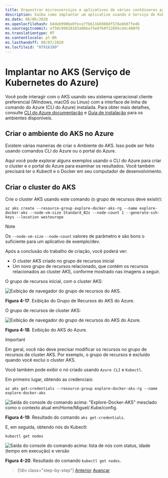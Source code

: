 ```yaml
---
title: Orquestrar microsserviços e aplicativos de vários contêineres para alta escalabilidade e disponibilidade
description: Saiba como implantar um aplicativo usando o Serviço de Kubernetes do Azure.
ms.date: 08/06/2020
ms.openlocfilehash: b4deb9906e0fece7fb611b6988df576e8b07fe46
ms.sourcegitcommit: ef50c99928183a0bba75e07b9f22895cd4c480f8
ms.translationtype: MT
ms.contentlocale: pt-BR
ms.lasthandoff: 08/07/2020
ms.locfileid: "87916109"
---
```

# <a name="deploy-to-azure-kubernetes-service-aks"></a>Implantar no AKS (Serviço de Kubernetes do Azure)

Você pode interagir com o AKS usando seu sistema operacional cliente preferencial (Windows, macOS ou Linux) com a interface de linha de comando do Azure (CLI do Azure) instalada. Para obter mais detalhes, consulte [CLI do Azure documentação](https://docs.microsoft.com/cli/azure/?view=azure-cli-latest) e [Guia de instalação](https://docs.microsoft.com/cli/azure/install-azure-cli?view=azure-cli-latest) para os ambientes disponíveis.

## <a name="create-the-aks-environment-in-azure"></a>Criar o ambiente do AKS no Azure

Existem várias maneiras de criar o Ambiente do AKS. Isso pode ser feito usando comandos CLI do Azure ou o portal do Azure.

Aqui você pode explorar alguns exemplos usando o CLI do Azure para criar o cluster e o portal do Azure para examinar os resultados. Você também precisará ter o Kubectl e o Docker em seu computador de desenvolvimento.

## <a name="create-the-aks-cluster"></a>Criar o cluster do AKS

Crie o cluster AKS usando este comando (o grupo de recursos deve existir):

```console
az aks create --resource-group explore-docker-aks-rg --name explore-docker-aks --node-vm-size Standard_B2s --node-count 1 --generate-ssh-keys --location westeurope
```

> [!NOTE]
> Os `--node-vm-size` `--node-count` valores de parâmetro e são bons o suficiente para um aplicativo de exemplo/dev.

Após a conclusão do trabalho de criação, você poderá ver:

- O cluster AKS criado no grupo de recursos inicial
- Um novo grupo de recursos relacionado, que contém os recursos relacionados ao cluster AKS, conforme mostrado nas imagens a seguir.

O grupo de recursos inicial, com o cluster AKS:

![Exibição de navegador do grupo de recursos do AKS.](media/deploy-azure-kubernetes-service/aks-cluster-view.png)

**Figura 4-17**. Exibição do Grupo de Recursos do AKS do Azure.

O grupo de recursos de cluster AKS:

![Exibição de navegador do grupo de recursos do AKS do Azure.](media/deploy-azure-kubernetes-service/aks-resource-group-view.png)

**Figura 4-18**. Exibição do AKS do Azure.

> [!IMPORTANT]
> Em geral, você não deve precisar modificar os recursos no grupo de recursos de cluster AKS. Por exemplo, o grupo de recursos é excluído quando você exclui o cluster AKS.

Você também pode exibir o nó criado usando `Azure CLI` e `Kubectl`.

Em primeiro lugar, obtendo as credenciais:

```console
az aks get-credentials --resource-group explore-docker-aks-rg --name explore-docker-aks
```

![Saída do console do comando acima: "Explore-Docker-AKS" mesclado como o contexto atual em/Home/Miguel/.Kube/config.](media/deploy-azure-kubernetes-service/get-credentials-command-result.png)

**Figura 4-19**. Resultado do comando `aks get-credentials`.

E, em seguida, obtendo nós do Kubectl:

```console
kubectl get nodes
```

![Saída do console do comando acima: lista de nós com status, idade (tempo em execução) e versão](media/deploy-azure-kubernetes-service/kubectl-get-nodes-command-result.png)

**Figura 4-20**. Resultado do comando `kubectl get nodes`.

> [!div class="step-by-step"]
> [Anterior](orchestrate-high-scalability-availability.md) 
>  [Avançar](docker-apps-development-environment.md)
